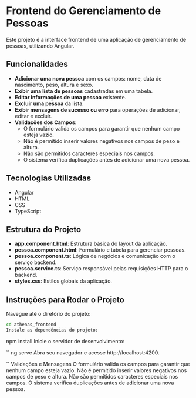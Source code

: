 # Frontend do Gerenciamento de Pessoas

Este projeto é a interface frontend de uma aplicação de gerenciamento de pessoas, utilizando Angular.

## Funcionalidades

- **Adicionar uma nova pessoa** com os campos: nome, data de nascimento, peso, altura e sexo.
- **Exibir uma lista de pessoas** cadastradas em uma tabela.
- **Editar informações de uma pessoa** existente.
- **Excluir uma pessoa** da lista.
- **Exibir mensagens de sucesso ou erro** para operações de adicionar, editar e excluir.
- **Validações dos Campos**:
  - O formulário valida os campos para garantir que nenhum campo esteja vazio.
  - Não é permitido inserir valores negativos nos campos de peso e altura.
  - Não são permitidos caracteres especiais nos campos.
  - O sistema verifica duplicações antes de adicionar uma nova pessoa.

## Tecnologias Utilizadas

- Angular
- HTML
- CSS
- TypeScript

## Estrutura do Projeto

- **app.component.html**: Estrutura básica do layout da aplicação.
- **pessoa.component.html**: Formulário e tabela para gerenciar pessoas.
- **pessoa.component.ts**: Lógica de negócios e comunicação com o serviço backend.
- **pessoa.service.ts**: Serviço responsável pelas requisições HTTP para o backend.
- **styles.css**: Estilos globais da aplicação.

## Instruções para Rodar o Projeto

Navegue até o diretório do projeto:

```bash
cd athenas_frontend
Instale as dependências do projeto:

```
npm install
Inicie o servidor de desenvolvimento:

``
ng serve
Abra seu navegador e acesse http://localhost:4200.

``
Validações e Mensagens
O formulário valida os campos para garantir que nenhum campo esteja vazio.
Não é permitido inserir valores negativos nos campos de peso e altura.
Não são permitidos caracteres especiais nos campos.
O sistema verifica duplicações antes de adicionar uma nova pessoa.
